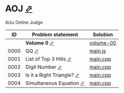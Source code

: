 # AOJ [⬀](https://judge.u-aizu.ac.jp/onlinejudge/index.jsp)

Aizu Online Judge



| ID   | Problem statement                                                                           | Solution                            |
|------|---------------------------------------------------------------------------------------------|-------------------------------------|
|      | **Volume 0** [⬀](https://judge.u-aizu.ac.jp/onlinejudge/finder.jsp?volumeNo=0)              | [volume-00](volume-00/)             |
| 0000 | QQ [⬀](https://judge.u-aizu.ac.jp/onlinejudge/description.jsp?id=0000)                      | [main.js](volume-00/0000/main.js)   |
| 0001 | List of Top 3 Hills [⬀](https://judge.u-aizu.ac.jp/onlinejudge/description.jsp?id=0001)     | [main.cpp](volume-00/0001/main.cpp) |
| 0002 | Digit Number [⬀](https://judge.u-aizu.ac.jp/onlinejudge/description.jsp?id=0002)            | [main.cpp](volume-00/0002/main.cpp) |
| 0003 | Is it a Right Triangle? [⬀](https://judge.u-aizu.ac.jp/onlinejudge/description.jsp?id=0003) | [main.cpp](volume-00/0003/main.cpp) |
| 0004 | Simultaneous Equation [⬀](https://judge.u-aizu.ac.jp/onlinejudge/description.jsp?id=0004)   | [main.cpp](volume-00/0004/main.cpp) |

